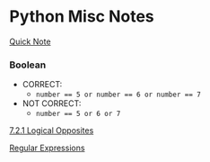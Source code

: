 # Python Misc Notes

[Quick Note](https://www.notion.so/Quick-Note-13a48712ca784c2cbfec49c159f15c4d) 

### Boolean

- CORRECT:
    - `number == 5 or number == 6 or number == 7`
- NOT CORRECT:
    - `number == 5 or 6 or 7`

[7.2.1 Logical Opposites](https://www.notion.so/7-2-1-Logical-Opposites-21777d7a35934c8dad6d5f676e4cdade) 

[Regular Expressions](Quick%20Notes%20Python%2057f92d8c07f1449eabc8d6a6f7f528ca/Regular%20Expressions%20cf7e33f7d3354c26b2764428e1484c72.md)